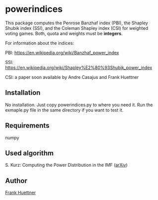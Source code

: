 # powerindices
This package computes 
the Penrose Banzhaf index (PBI), 
the Shapley Shubik index (SSI), and 
the Coleman Shapley index (CSI)
for weighted voting games. 
Both, quota and weights must be **integers**.


For information about the indices:

PBI: https://en.wikipedia.org/wiki/Banzhaf_power_index

SSI: https://en.wikipedia.org/wiki/Shapley%E2%80%93Shubik_power_index

CSI: a paper soon available by Andre Casajus and Frank Huettner

## Installation
No installation. Just copy powerindices.py to where you need it. Run the exmaple.py file in the same directory if you want to test it.

## Requirements
numpy

## Used algorithm
S. Kurz: Computing the Power Distribution in the IMF ([arXiv](http://arxiv.org/abs/1603.01443))

## Author
[Frank Huettner](http:www.frankhuettner.de)